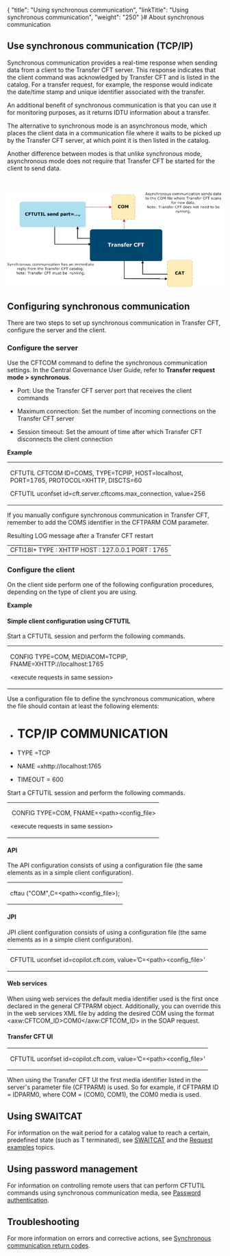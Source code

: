 {
    "title": "Using synchronous communication",
    "linkTitle": "Using synchronous communication",
    "weight": "250"
}# About synchronous communication



## Use synchronous communication (TCP/IP)



Synchronous communication provides a real-time response when sending data from a client to the Transfer CFT server. This response indicates that the client command was acknowledged by Transfer CFT and is listed in the catalog. For a transfer request, for example, the response would indicate the date/time stamp and unique identifier associated with the transfer.



An additional benefit of synchronous communication is that you can use it for monitoring purposes, as it returns IDTU information about a transfer.



The alternative to synchronous mode is an asynchronous mode, which places the client data in a communication file where it waits to be picked up by the Transfer CFT server, at which point it is then listed in the catalog.



Another difference between modes is that unlike synchronous mode, asynchronous mode does not require that <span>Transfer CFT</span> be started for the client to send data.



 



<img src="new_synch_comm.png"/>



## Configuring synchronous communication



There are two steps to set up synchronous communication in Transfer CFT, configure the server and the client.



### Configure the server



Use the CFTCOM command to define the synchronous communication settings. In the <span>Central Governance</span> <span>User Guide</span>, refer to **Transfer request mode &gt; synchronous**.



-   Port: Use the Transfer CFT server port that receives the client commands

-   Maximum connection: Set the number of incoming connections on the Transfer CFT server

-   Session timeout: Set the amount of time after which Transfer CFT disconnects the client connection



**Example**



<table data-cellspacing="0">
<tbody>
<tr>
<td><p>CFTUTIL CFTCOM ID=COMS, TYPE=TCPIP, HOST=localhost, PORT=1765, PROTOCOL=XHTTP, DISCTS=60</p>
<p>CFTUTIL uconfset id=cft.server.cftcoms.max_connection, value=256</p></td>
</tr>
</tbody>
</table>



If you manually configure synchronous communication in Transfer CFT, remember to add the COMS identifier in the CFTPARM COM parameter.



Resulting LOG message after a Transfer CFT restart



<table data-cellspacing="0">
<tbody>
<tr>
<td>CFTI18I+ TYPE : XHTTP HOST : 127.0.0.1 PORT : 1765</td>
</tr>
</tbody>
</table>



### Configure the client



On the client side perform one of the following configuration procedures, depending on the type of client you are using.



**Example**



#### Simple client configuration using CFTUTIL



Start a CFTUTIL session and perform the following commands.



<table data-cellspacing="0">
<tbody>
<tr>
<td><p>CONFIG TYPE=COM, MEDIACOM=TCPIP, FNAME=XHTTP://localhost:1765</p>
<p>&lt;execute requests in same session&gt;</p></td>
</tr>
</tbody>
</table>



Use a configuration file to define the synchronous communication, where the file should contain at least the following elements:



-   # TCP/IP COMMUNICATION

-   TYPE =TCP

-   NAME =xhttp://localhost:1765

-   TIMEOUT = 600



Start a CFTUTIL session and perform the following commands.



<table data-cellspacing="0">
<tbody>
<tr>
<td><p> CONFIG TYPE=COM, FNAME=&lt;path&gt;&lt;config_file&gt;</p>
<p>&lt;execute requests in same session&gt;</p></td>
</tr>
</tbody>
</table>



#### API



The API configuration consists of using a configuration file (the same elements as in a simple client configuration).



<table data-cellspacing="0">
<tbody>
<tr>
<td><p>cftau ("COM",C=&lt;path&gt;&lt;config_file&gt;);</p></td>
</tr>
</tbody>
</table>



#### JPI



JPI client configuration consists of using a configuration file (the same elements as in a simple client configuration).



<table data-cellspacing="0">
<tbody>
<tr>
<td><p>CFTUTIL uconfset id=copilot.cft.com, value=’C=&lt;path&gt;&lt;config_file&gt;’</p></td>
</tr>
</tbody>
</table>



#### Web services



When using web services the default media identifier used is the first once declared in the general CFTPARM object. Additionally, you can override this in the web services XML file by adding the desired COM using the format <span>&lt;axw:CFTCOM\_ID&gt;COM0&lt;/axw:CFTCOM\_ID&gt;</span> in the SOAP request.



#### Transfer CFT UI



<table data-cellspacing="0">
<tbody>
<tr>
<td><p>CFTUTIL uconfset id=copilot.cft.com, value=’C=&lt;path&gt;&lt;config_file&gt;’</p></td>
</tr>
</tbody>
</table>



When using the Transfer CFT UI the first media identifier listed in the server's parameter file (CFTPARM) is used. So for example, if CFTPARM ID = IDPARM0, where COM = (COM0, COM1), the COM0 media is used.



## Using SWAITCAT



For information on the wait period for a catalog value to reach a certain, predefined state (such as T terminated), see [SWAITCAT](define_transfer_wait_period.htm) and the [Request examples](../CFTUTIL/Admin/Sync_transfer_request_tasks.htm) topics.



## Using password management



For information on controlling remote users that can perform CFTUTIL commands using synchronous communication media, see [Password authentication](../CFTUTIL/Conf/Control_remote_users_synch_com.htm).



## Troubleshooting



For more information on errors and corrective actions, see [Synchronous communication return codes](../Troubleshooting/Messages_and_Codes/synch_comm_return_codes.htm).

